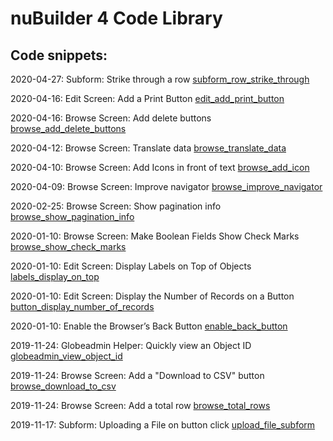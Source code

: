 # nuBuilder 4 Code Library

## Code snippets:


2020-04-27: Subform: Strike through a row [subform_row_strike_through](subform_row_strike_through)

2020-04-16: Edit Screen: Add a Print Button [edit_add_print_button](edit_add_print_button)

2020-04-16: Browse Screen: Add delete buttons [browse_add_delete_buttons](browse_add_delete_buttons)

2020-04-12: Browse Screen: Translate data [browse_translate_data](browse_translate_data)

2020-04-10: Browse Screen: Add Icons in front of text [browse_add_icon](browse_add_icon)

2020-04-09: Browse Screen: Improve navigator [browse_improve_navigator](browse_improve_navigator)

2020-02-25: Browse Screen: Show pagination info [browse_show_pagination_info](browse_show_pagination_info)

2020-01-10: Browse Screen: Make Boolean Fields Show Check Marks [browse_show_check_marks](browse_show_check_marks)

2020-01-10: Edit Screen: Display Labels on Top of Objects [labels_display_on_top](labels_display_on_top)

2020-01-10: Edit Screen: Display the Number of Records on a Button [button_display_number_of_records](button_display_number_of_records)

2020-01-10: Enable the Browser’s Back Button [enable_back_button](enable_back_button)

2019-11-24: Globeadmin Helper: Quickly view an Object ID [globeadmin_view_object_id](globeadmin_view_object_id)

2019-11-24: Browse Screen: Add a "Download to CSV" button [browse_download_to_csv](browse_download_to_csv)

2019-11-24: Browse Screen: Add a total row [browse_total_rows](https://github.com/smalos/nubuilder-code-snippets/tree/master/browse_total_rows)

2019-11-17: Subform: Uploading a File on button click [upload_file_subform](https://github.com/smalos/nubuilder-code-snippets/tree/master/upload_file_subform)
